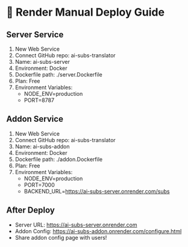 # 📝 Render Manual Deploy Guide

## Server Service
1. New Web Service
2. Connect GitHub repo: ai-subs-translator
3. Name: ai-subs-server
4. Environment: Docker
5. Dockerfile path: ./server.Dockerfile
6. Plan: Free
7. Environment Variables:
   - NODE_ENV=production
   - PORT=8787

## Addon Service  
1. New Web Service
2. Connect GitHub repo: ai-subs-translator  
3. Name: ai-subs-addon
4. Environment: Docker
5. Dockerfile path: ./addon.Dockerfile
6. Plan: Free
7. Environment Variables:
   - NODE_ENV=production
   - PORT=7000
   - BACKEND_URL=https://ai-subs-server.onrender.com/subs

## After Deploy
- Server URL: https://ai-subs-server.onrender.com
- Addon Config: https://ai-subs-addon.onrender.com/configure.html
- Share addon config page with users!
